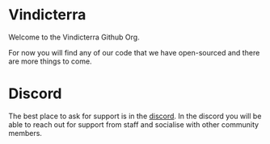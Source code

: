 # Vindicterra
Welcome to the Vindicterra Github Org.

For now you will find any of our code that we have open-sourced and there are more things to come.

# Discord
The best place to ask for support is in the [discord](https://discord.gg/qWHyz3d7v2). In the discord you will be able to reach out for support from staff and socialise with other community members.
